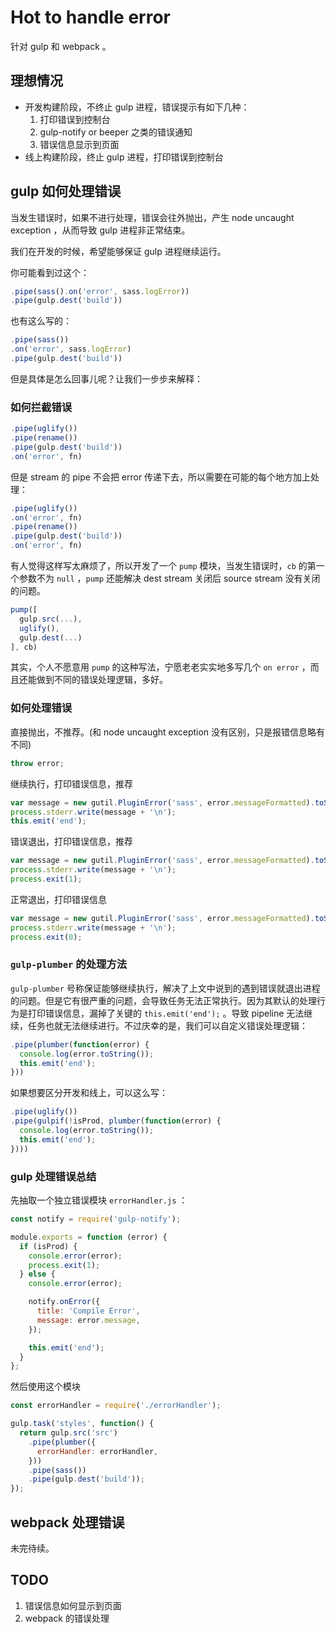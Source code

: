 # Hot to handle error

针对 gulp 和 webpack 。

## 理想情况

* 开发构建阶段，不终止 gulp 进程，错误提示有如下几种：
  1. 打印错误到控制台
  2. gulp-notify or beeper 之类的错误通知
  3. 错误信息显示到页面
* 线上构建阶段，终止 gulp 进程，打印错误到控制台

## gulp 如何处理错误

当发生错误时，如果不进行处理，错误会往外抛出，产生 node uncaught exception ，从而导致 gulp 进程非正常结束。

我们在开发的时候，希望能够保证 gulp 进程继续运行。

你可能看到过这个：

```javascript
.pipe(sass().on('error', sass.logError))
.pipe(gulp.dest('build'))
```

也有这么写的：

```javascript
.pipe(sass())
.on('error', sass.logError)
.pipe(gulp.dest('build'))
```

但是具体是怎么回事儿呢？让我们一步步来解释：

### 如何拦截错误

```javascript
.pipe(uglify())
.pipe(rename())
.pipe(gulp.dest('build'))
.on('error', fn)
```

但是 stream 的 pipe 不会把 error 传递下去，所以需要在可能的每个地方加上处理：

```javascript
.pipe(uglify())
.on('error', fn)
.pipe(rename())
.pipe(gulp.dest('build'))
.on('error', fn)
```

有人觉得这样写太麻烦了，所以开发了一个 `pump` 模块，当发生错误时，`cb` 的第一个参数不为 `null` ，`pump` 还能解决 dest stream 关闭后 source stream 没有关闭的问题。

```javascript
pump([
  gulp.src(...),
  uglify(),
  gulp.dest(...)
], cb)
```

其实，个人不愿意用 `pump` 的这种写法，宁愿老老实实地多写几个 `on error` ，而且还能做到不同的错误处理逻辑，多好。

### 如何处理错误

直接抛出，不推荐。(和 node uncaught exception 没有区别，只是报错信息略有不同)
```javascript
throw error;
```

继续执行，打印错误信息，推荐
```javascript
var message = new gutil.PluginError('sass', error.messageFormatted).toString();
process.stderr.write(message + '\n');
this.emit('end');
```

错误退出，打印错误信息，推荐
```javascript
var message = new gutil.PluginError('sass', error.messageFormatted).toString();
process.stderr.write(message + '\n');
process.exit(1);
```

正常退出，打印错误信息
```javascript
var message = new gutil.PluginError('sass', error.messageFormatted).toString();
process.stderr.write(message + '\n');
process.exit(0);
```

### `gulp-plumber` 的处理方法

`gulp-plumber` 号称保证能够继续执行，解决了上文中说到的遇到错误就退出进程的问题。但是它有很严重的问题，会导致任务无法正常执行。因为其默认的处理行为是打印错误信息，漏掉了关键的 `this.emit('end');` 。导致 pipeline 无法继续，任务也就无法继续进行。不过庆幸的是，我们可以自定义错误处理逻辑：

```javascript
.pipe(plumber(function(error) {
  console.log(error.toString());
  this.emit('end');
}))
```

如果想要区分开发和线上，可以这么写：
```javascript
.pipe(uglify())
.pipe(gulpif(!isProd, plumber(function(error) {
  console.log(error.toString());
  this.emit('end');
})))
```

### gulp 处理错误总结

先抽取一个独立错误模块 `errorHandler.js` ：

```javascript
const notify = require('gulp-notify');

module.exports = function (error) {
  if (isProd) {
    console.error(error);
    process.exit(1);
  } else {
    console.error(error);

    notify.onError({
      title: 'Compile Error',
      message: error.message,
    });

    this.emit('end');
  }
};
```

然后使用这个模块

```javascript
const errorHandler = require('./errorHandler');

gulp.task('styles', function() {
  return gulp.src('src')
    .pipe(plumber({
      errorHandler: errorHandler,
    }))
    .pipe(sass())
    .pipe(gulp.dest('build'));
});
```

## webpack 处理错误

未完待续。

## TODO

1. 错误信息如何显示到页面
2. webpack 的错误处理